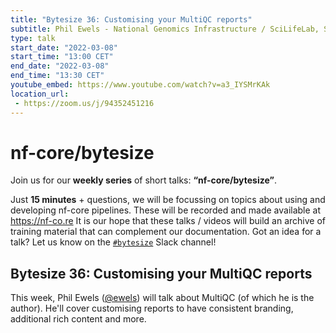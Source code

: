 ```yaml
---
title: "Bytesize 36: Customising your MultiQC reports"
subtitle: Phil Ewels - National Genomics Infrastructure / SciLifeLab, Sweden
type: talk
start_date: "2022-03-08"
start_time: "13:00 CET"
end_date: "2022-03-08"
end_time: "13:30 CET"
youtube_embed: https://www.youtube.com/watch?v=a3_IYSMrKAk
location_url:
 - https://zoom.us/j/94352451216
---
```


# nf-core/bytesize

Join us for our **weekly series** of short talks: **“nf-core/bytesize”**.

Just **15 minutes** + questions, we will be focussing on topics about using and developing nf-core pipelines.
These will be recorded and made available at <https://nf-co.re>
It is our hope that these talks / videos will build an archive of training material that can complement our documentation. Got an idea for a talk? Let us know on the [`#bytesize`](https://nfcore.slack.com/channels/bytesize) Slack channel!

## Bytesize 36: Customising your MultiQC reports

This week, Phil Ewels ([@ewels](https://github.com/ewels/)) will talk about MultiQC (of which he is the author).
He'll cover customising reports to have consistent branding, additional rich content and more.
